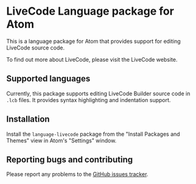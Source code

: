 # LiveCode Language package for Atom

This is a language package for Atom that provides support for editing LiveCode
source code.

To find out more about LiveCode, please visit the LiveCode website.

## Supported languages

Currently, this package supports editing LiveCode Builder source code in `.lcb`
files.  It provides syntax highlighting and indentation support.

## Installation

Install the `language-livecode` package from the "Install Packages and Themes"
view in Atom's "Settings" window.

## Reporting bugs and contributing

Please report any problems to the [GitHub issues tracker]( https://github.com/peter-b/atom-language-livecode/issues).
